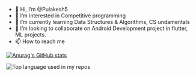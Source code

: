 - 👋 Hi, I’m @Pulakesh5
- 👀 I’m interested in Competitive programming
- 🌱 I’m currently learning Data Structures & Algorithms, CS undamentals
- 💞️ I’m looking to collaborate on Android Development project in flutter, ML projects.
- 📫 How to reach me <a href="#" onclick='window.open("[http://www.foracure.org.au](https://www.linkedin.com/in/pulakesh-bag-16a563201)");return false;'></a>

[![Anurag's GitHub stats](https://github-readme-stats.vercel.app/api?username=Pulakesh5&show_icons=true&theme=algolia)](https://github.com/anuraghazra/github-readme-stats)


<div>
  <img width="" src="https://github-readme-stats.vercel.app/api/top-langs/?username=Pulakesh5&layout=compact&hide_title=1&card_width=300" alt="Top language used in my repos" />
  <br />
 
  
  <!--
  <small>Languages used in my public repos - big fan of C++ and Python</small>
  -->  
<br />
  <br />
</div>


<!---
Pulakesh5/Pulakesh5 is a ✨ special ✨ repository because its `README.md` (this file) appears on your GitHub profile.
You can click the Preview link to take a look at your changes.
--->

